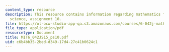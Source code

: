 ```yaml
---
content_type: resource
description: This resource contains information regarding mathematics for computer
  science, assignment 10.
file: https://ol-ocw-studio-app-qa.s3.amazonaws.com/courses/6-042j-mathematics-for-computer-science-spring-2015/c6b4bb352bedd34917d427c41b0624c1_MIT6_042JS15_ps10.pdf
file_type: application/pdf
resourcetype: Document
title: MIT6_042JS15_ps10.pdf
uid: c6b4bb35-2bed-d349-17d4-27c41b0624c1
---
```

